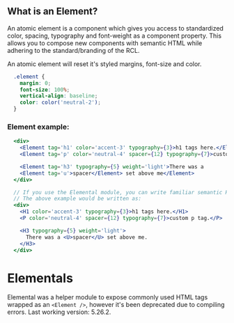 ## What is an Element?
An atomic element is a component which gives you access to standardized color, spacing, typography and font-weight as a component property. This allows you to compose new components with semantic HTML while adhering to the standard/branding of the RCL.

An atomic element will reset it's styled margins, font-size and color.

```css
  .element {
    margin: 0;
    font-size: 100%;
    vertical-align: baseline;
    color: color('neutral-2');
  }
```

### Element example:

```jsx
  <div>
    <Element tag='h1' color='accent-3' typography={3}>h1 tags here.</Element>
    <Element tag='p' color='neutral-4' spacer={12} typography={7}>custom p tag.</Element>

    <Element tag='h3' typography={5} weight='light'>There was a
    <Element tag='u'>spacer</Element> set above me</Element>
  </div>
```

```jsx
  // If you use the Elemental module, you can write familiar semantic Html.
  // The above example would be written as:
  <div>
    <H1 color='accent-3' typography={3}>h1 tags here.</H1>
    <P color='neutral-4' spacer={12} typography={7}>custom p tag.</P>

    <H3 typography={5} weight='light'>
      There was a <U>spacer</U> set above me.
    </H3>
  </div>
```


# Elementals

Elemental was a helper module to expose commonly used HTML tags wrapped as an `<Element />`,
however it's been deprecated due to compiling errors. Last working version: 5.26.2.
